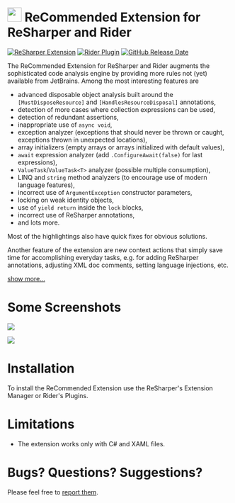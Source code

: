 ﻿# <img src="Images/Icon.png" width="32" height="32" /> ReCommended Extension for ReSharper and Rider
[![ReSharper Extension](https://img.shields.io/resharper/v/Prodot.ReCommendedExtension.svg?label=ReSharper%20Extension)](https://plugins.jetbrains.com/plugin/11646-recommended-extension-for-resharper) [![Rider Plugin](https://img.shields.io/jetbrains/plugin/v/26815?label=Rider%20Plugin)](https://plugins.jetbrains.com/plugin/26815-recommended-extension) [![GitHub Release Date](https://img.shields.io/github/release-date/prodot/ReCommended-Extension?label=Release%20Date&color=darkorange)](https://github.com/prodot/ReCommended-Extension/releases)

The ReCommended Extension for ReSharper and Rider augments the sophisticated code analysis engine by providing more rules not (yet) available from JetBrains. Among the most interesting features are

- advanced disposable object analysis built around the `[MustDisposeResource]` and `[HandlesResourceDisposal]` annotations,
- detection of more cases where collection expressions can be used,
- detection of redundant assertions,
- inappropriate use of `async void`,
- exception analyzer (exceptions that should never be thrown or caught, exceptions thrown in unexpected locations),
- array initializers (empty arrays or arrays initialized with default values),
- `await` expression analyzer (add `.ConfigureAwait(false)` for last expressions),
- `ValueTask`/`ValueTask<T>` analyzer (possible multiple consumption),
- LINQ and `string` method analyzers (to encourage use of modern language features),
- incorrect use of `ArgumentException` constructor parameters,
- locking on weak identity objects,
- use of `yield return` inside the `lock` blocks,
- incorrect use of ReSharper annotations,
- and lots more.

Most of the highlightings also have quick fixes for obvious solutions.

Another feature of the extension are new context actions that simply save time for accomplishing everyday tasks, e.g. for adding ReSharper annotations, adjusting XML doc comments, setting language injections, etc.

[show more...](https://github.com/prodot/ReCommended-Extension/wiki)

# Some Screenshots

![](Images/MulitpleConsumption.png)

![](Images/RedundantAssertion.png)

# Installation

To install the ReCommended Extension use the ReSharper's Extension Manager or Rider's Plugins.

# Limitations

- The extension works only with C# and XAML files.

# Bugs? Questions? Suggestions?

Please feel free to [report them](https://github.com/prodot/ReCommended-Extension/issues).
